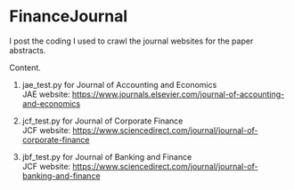 # FinanceJournal


I post the coding I used to crawl the journal websites for the paper abstracts.

Content.
1. jae_test.py for Journal of Accounting and Economics  
JAE website: https://www.journals.elsevier.com/journal-of-accounting-and-economics
  
2. jcf_test.py for Journal of Corporate Finance     
JCF website: https://www.sciencedirect.com/journal/journal-of-corporate-finance
  
3. jbf_test.py for Journal of Banking and Finance     
JCF website: https://www.sciencedirect.com/journal/journal-of-banking-and-finance
